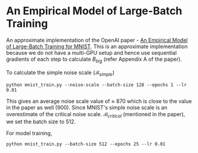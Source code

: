 # An Empirical Model of Large-Batch Training

An approximate implementation of the OpenAI paper - [An Empirical Model of Large-Batch Training for MNIST](https://arxiv.org/abs/1812.06162). This is an approximate implementation because we do not have a multi-GPU setup and hence use sequential gradients of each step to calculate $B_{big}$ (refer Appendix A of the paper).

To calculate the simple noise scale ($\mathcal{B}_{simple}$)

```
python mnist_train.py --noise-scale --batch-size 128 --epochs 1 --lr 0.01
```

This gives an average noise scale value of $\approx$ 870 which is close to the value in the paper as well (900). Since MNIST's simple noise scale is an overestimate of the critical noise scale. $\mathcal{B}_{critical}$ (mentioned in the paper), we set the batch size to 512.

For model training,  

```
python mnist_train.py --batch-size 512 --epochs 25 --lr 0.01
```
